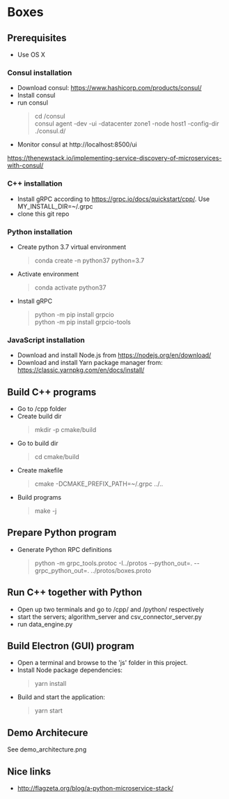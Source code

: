 # Boxes
## Prerequisites
* Use OS X

### Consul installation
* Download consul: https://www.hashicorp.com/products/consul/
* Install consul
* run consul
  > cd /consul <br>
  > consul agent -dev -ui -datacenter zone1 -node host1 -config-dir ./consul.d/
* Monitor consul at http://localhost:8500/ui

https://thenewstack.io/implementing-service-discovery-of-microservices-with-consul/

### C++ installation
* Install gRPC according to https://grpc.io/docs/quickstart/cpp/. Use MY_INSTALL_DIR=~/.grpc
* clone this git repo

### Python installation
* Create python 3.7 virtual environment
  > conda create -n python37 python=3.7
* Activate environment
  > conda activate python37
* Install gRPC
  > python -m pip install grpcio <br>
  > python -m pip install grpcio-tools
  
### JavaScript installation
* Download and install Node.js from https://nodejs.org/en/download/
* Download and install Yarn package manager from: https://classic.yarnpkg.com/en/docs/install/

## Build C++ programs
* Go to /cpp folder
* Create build dir
  > mkdir -p cmake/build
* Go to build dir 
  > cd cmake/build
* Create makefile
  > cmake -DCMAKE_PREFIX_PATH=~/.grpc ../..
* Build programs
  > make -j

## Prepare Python program
* Generate Python RPC definitions
  > python -m grpc_tools.protoc -I../protos --python_out=. --grpc_python_out=. ../protos/boxes.proto

## Run C++ together with Python
* Open up two terminals and go to /cpp/ and /python/ respectively
* start the servers; algorithm_server and csv_connector_server.py
* run data_engine.py 

## Build Electron (GUI) program
* Open a terminal and browse to the 'js' folder in this project.
* Install Node package dependencies:
  > yarn install
* Build and start the application:
  > yarn start

## Demo Architecure
See demo_architecture.png

## Nice links
* http://flagzeta.org/blog/a-python-microservice-stack/
